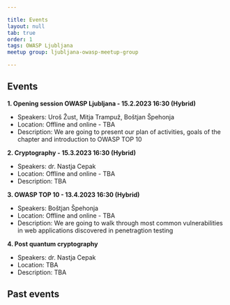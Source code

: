 ```yaml
---

title: Events
layout: null
tab: true
order: 1
tags: OWASP Ljubljana
meetup group: ljubljana-owasp-meetup-group

---
```


## Events

**1. Opening session OWASP Ljubljana - 15.2.2023 16:30 (Hybrid)**
 * Speakers: Uroš Žust, Mitja Trampuž, Boštjan Špehonja
 * Location: Offline and online - TBA
 * Description: We are going to present our plan of activities, goals of the chapter and introduction to OWASP TOP 10

**2. Cryptography - 15.3.2023 16:30 (Hybrid)**
 * Speakers: dr. Nastja Cepak
 * Location: Offline and online - TBA
 * Description: TBA

**3. OWASP TOP 10 - 13.4.2023 16:30 (Hybrid)**
 * Speakers: Boštjan Špehonja
 * Location: Offline and online - TBA
 * Description: We are going to walk through most common vulnerabilities in web applications discovered in penetragtion testing

**4. Post quantum cryptography**
 * Speakers: dr. Nastja Cepak
 * Location:  TBA
 * Description: TBA

## Past events
